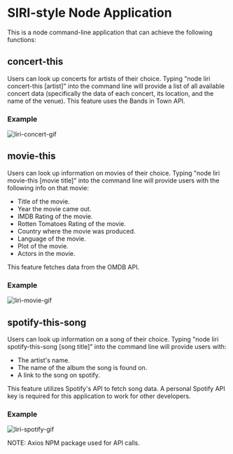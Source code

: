 # SIRI-style Node Application

This is a node command-line application that can achieve the following functions:

## concert-this

Users can look up concerts for artists of their choice. Typing "node liri concert-this [artist]" into the command line will provide a list of all available concert data (specifically the data of each concert, its location, and the name of the venue). This feature uses the Bands in Town API.

### Example

![liri-concert-gif](https://user-images.githubusercontent.com/46388110/59980161-94d43600-95b7-11e9-9763-cc0cca17928a.gif)

## movie-this

Users can look up information on movies of their choice. Typing "node liri movie-this [movie title]" into the command line will provide users with the following info on that movie:
  - Title of the movie.
  - Year the movie came out.
  - IMDB Rating of the movie.
  - Rotten Tomatoes Rating of the movie.
  - Country where the movie was produced.
  - Language of the movie.
  - Plot of the movie.
  - Actors in the movie.
  
 This feature fetches data from the OMDB API.
 
 ### Example
 
 ![liri-movie-gif](https://user-images.githubusercontent.com/46388110/59980307-90a91800-95b9-11e9-94f2-9db09a63f50d.gif)

## spotify-this-song

Users can look up information on a song of their choice. Typing "node liri spotify-this-song [song title]" into the command line will provide users with:

  - The artist's name.
  - The name of the album the song is found on.
  - A link to the song on spotify.
 
This feature utilizes Spotify's API to fetch song data. A personal Spotify API key is required for this application to work for other developers.

### Example

![liri-spotify-gif](https://user-images.githubusercontent.com/46388110/59980490-51c89180-95bc-11e9-8172-36b7d32dc7fe.gif)


NOTE: Axios NPM package used for API calls.

